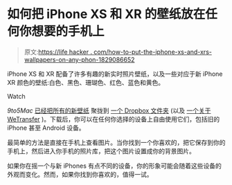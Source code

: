# 如何把 iPhone XS 和 XR 的壁纸放在任何你想要的手机上

> 原文:[https://life hacker . com/how-to-put-the-iphone-xs-and-xrs-wallpapers-on-any-phon-1829086652](https://lifehacker.com/how-to-put-the-iphone-xs-and-xrs-wallpapers-on-any-phon-1829086652)

iPhone XS 和 XR 配备了许多有趣的新实时照片壁纸，以及一些对应于新 iPhone XR 颜色的壁纸:白色、黑色、珊瑚色、红色、蓝色和黄色。

Watch

*9to5Mac* [已经把所有的新壁纸](https://9to5mac.com/2018/09/14/iphone-xr-wallpaper-download/) 聚拢到 [一个 Dropbox 文件夹](https://www.dropbox.com/sh/r2qkhc455c3irwu/AABaG8YKZrjpJSP1pKHo3Lk2a?dl=0) (以及 [一个关于 WeTransfer](https://wetransfer.com/downloads/efaec126a13aa79ced0957ceef71dc0a20180914184804/200bf1) )。下载后，你可以在任何你选择的设备上自由使用它们，包括旧的 iPhone 甚至 Android 设备。

最简单的方法是直接在手机上查看图片。当你找到一个你喜欢的，把它保存到你的手机上，然后进入你手机的照片库，把这个图片设置成你的背景图片。

如果你在摇一个与新 iPhones 有点不同的设备，你的形象可能会随着这些设备的外观而变化。然而，如果你找到你喜欢的，值得一试。